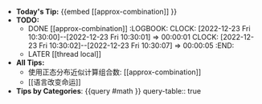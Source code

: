 - **Today's Tip:**  {{embed [[approx-combination]] }}
- **TODO:**
	- DONE [[approx-combination]]
	  :LOGBOOK:
	  CLOCK: [2022-12-23 Fri 10:30:00]--[2022-12-23 Fri 10:30:01] =>  00:00:01
	  CLOCK: [2022-12-23 Fri 10:30:02]--[2022-12-23 Fri 10:30:07] =>  00:00:05
	  :END:
	- LATER [[thread local]]
- **All Tips:**
	- 使用正态分布近似计算组合数: [[approx-combination]]
	- [[语言改变命运]]
- **Tips by Categories**: {{query #math }}
  query-table:: true